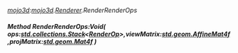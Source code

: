 _[mojo3d](../../modules/mojo3d/mojo3d-module.md):[mojo3d](../../modules/mojo3d/mojo3d-module.md).[Renderer](../../modules/mojo3d/mojo3d-renderer.md).RenderRenderOps_
##### Method RenderRenderOps:Void( ops:[std.collections.Stack](../../modules/std/std-collections-stack.md)<[RenderOp](../../modules/mojo3d/mojo3d-renderop.md)>,viewMatrix:[std.geom.AffineMat4f](../../modules/std/std-geom-affinemat4f.md),projMatrix:[std.geom.Mat4f](../../modules/std/std-geom-mat4f.md) )
